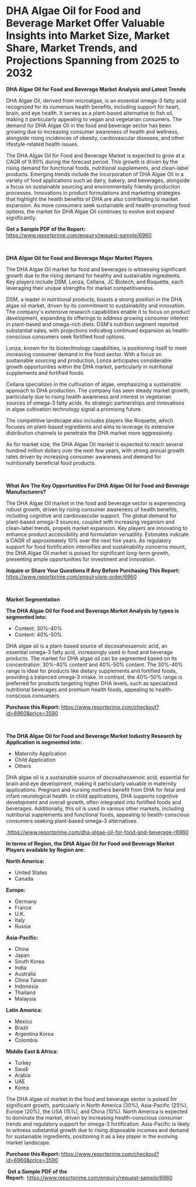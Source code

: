 <p><h1>DHA Algae Oil for Food and Beverage Market Offer Valuable Insights into Market Size, Market Share, Market Trends, and Projections Spanning from 2025 to 2032</h1></p><p><strong>DHA Algae Oil for Food and Beverage Market Analysis and Latest Trends</strong></p>
<p><p>DHA Algae Oil, derived from microalgae, is an essential omega-3 fatty acid recognized for its numerous health benefits, including support for heart, brain, and eye health. It serves as a plant-based alternative to fish oil, making it particularly appealing to vegan and vegetarian consumers. The demand for DHA Algae Oil in the food and beverage sector has been growing due to increasing consumer awareness of health and wellness, alongside rising incidences of obesity, cardiovascular diseases, and other lifestyle-related health issues. </p><p>The DHA Algae Oil for Food and Beverage Market is expected to grow at a CAGR of 9.90% during the forecast period. This growth is driven by the rising demand for functional foods, nutritional supplements, and clean-label products. Emerging trends include the incorporation of DHA Algae Oil in a variety of food applications such as dairy, bakery, and beverages, alongside a focus on sustainable sourcing and environmentally friendly production processes. Innovations in product formulations and marketing strategies that highlight the health benefits of DHA are also contributing to market expansion. As more consumers seek sustainable and health-promoting food options, the market for DHA Algae Oil continues to evolve and expand significantly.</p></p>
<p><strong>Get a Sample PDF of the Report:&nbsp;</strong> <a href="https://www.reportprime.com/enquiry/request-sample/6960?utm_campaign=4604&utm_medium=2&utm_source=Github&utm_content=ia&utm_term=17052025&utm_id=dha-algae-oil-for-food-and-beverage">https://www.reportprime.com/enquiry/request-sample/6960</a></p>
<p>&nbsp;</p>
<p><strong>DHA Algae Oil for Food and Beverage Major Market Players</strong></p>
<p><p>The DHA Algae Oil market for food and beverages is witnessing significant growth due to the rising demand for healthy and sustainable ingredients. Key players include DSM, Lonza, Cellana, JC Biotech, and Roquette, each leveraging their unique strengths for market competitiveness.</p><p>DSM, a leader in nutritional products, boasts a strong position in the DHA algae oil market, driven by its commitment to sustainability and innovation. The company's extensive research capabilities enable it to focus on product development, expanding its offerings to address growing consumer interest in plant-based and omega-rich diets. DSM's nutrition segment reported substantial sales, with projections indicating continued expansion as health-conscious consumers seek fortified food options.</p><p>Lonza, known for its biotechnology capabilities, is positioning itself to meet increasing consumer demand in the food sector. With a focus on sustainable sourcing and production, Lonza anticipates considerable growth opportunities within the DHA market, particularly in nutritional supplements and fortified foods.</p><p>Cellana specializes in the cultivation of algae, emphasizing a sustainable approach to DHA production. The company has seen steady market growth, particularly due to rising health awareness and interest in vegetarian sources of omega-3 fatty acids. Its strategic partnerships and innovations in algae cultivation technology signal a promising future.</p><p>The competitive landscape also includes players like Roquette, which focuses on plant-based ingredients and aims to leverage its extensive distribution channels to penetrate the DHA market more aggressively.</p><p>As for market size, the DHA Algae Oil market is expected to reach several hundred million dollars over the next few years, with strong annual growth rates driven by increasing consumer awareness and demand for nutritionally beneficial food products.</p></p>
<p>&nbsp;</p>
<p><strong>What Are The Key Opportunities For DHA Algae Oil for Food and Beverage Manufacturers?</strong></p>
<p><p>The DHA Algae Oil market in the food and beverage sector is experiencing robust growth, driven by rising consumer awareness of health benefits, including cognitive and cardiovascular support. The global demand for plant-based omega-3 sources, coupled with increasing veganism and clean-label trends, propels market expansion. Key players are innovating to enhance product accessibility and formulation versatility. Estimates indicate a CAGR of approximately 10% over the next five years. As regulatory support for food fortification intensifies and sustainability concerns mount, the DHA Algae Oil market is poised for significant long-term growth, presenting ample opportunities for investment and innovation.</p></p>
<p><strong>Inquire or Share Your Questions If Any Before Purchasing This Report:</strong> <a href="https://www.reportprime.com/enquiry/pre-order/6960?utm_campaign=4604&utm_medium=2&utm_source=Github&utm_content=ia&utm_term=17052025&utm_id=dha-algae-oil-for-food-and-beverage">https://www.reportprime.com/enquiry/pre-order/6960</a></p>
<p>&nbsp;</p>
<p><strong>Market Segmentation</strong></p>
<p><strong>The DHA Algae Oil for Food and Beverage Market Analysis by types is segmented into:</strong></p>
<p><ul><li>Content: 30%-40%</li><li>Content: 40%-50%</li></ul></p>
<p><p>DHA algae oil is a plant-based source of docosahexaenoic acid, an essential omega-3 fatty acid, increasingly used in food and beverage products. The market for DHA algae oil can be segmented based on its concentration: 30%-40% content and 40%-50% content. The 30%-40% range is ideal for products like dietary supplements and fortified foods, providing a balanced omega-3 intake. In contrast, the 40%-50% range is preferred for products targeting higher DHA levels, such as specialized nutritional beverages and premium health foods, appealing to health-conscious consumers.</p></p>
<p><strong>Purchase this Report:&nbsp;</strong><a href="https://www.reportprime.com/checkout?id=6960&price=3590&utm_campaign=4604&utm_medium=2&utm_source=Github&utm_content=ia&utm_term=17052025&utm_id=dha-algae-oil-for-food-and-beverage">https://www.reportprime.com/checkout?id=6960&price=3590</a></p>
<p>&nbsp;</p>
<p><strong>The DHA Algae Oil for Food and Beverage Market Industry Research by Application is segmented into:</strong></p>
<p><ul><li>Maternity Application</li><li>Child Application</li><li>Others</li></ul></p>
<p><p>DHA algae oil is a sustainable source of docosahexaenoic acid, essential for brain and eye development, making it particularly valuable in maternity applications. Pregnant and nursing mothers benefit from DHA for fetal and infant neurological health. In child applications, DHA supports cognitive development and overall growth, often integrated into fortified foods and beverages. Additionally, this oil is used in various other markets, including nutritional supplements and functional foods, appealing to health-conscious consumers seeking plant-based omega-3 alternatives.</p></p>
<p><a href="https://www.reportprime.com/dha-algae-oil-for-food-and-beverage-r6960?utm_campaign=4604&utm_medium=2&utm_source=Github&utm_content=ia&utm_term=17052025&utm_id=dha-algae-oil-for-food-and-beverage">&nbsp;https://www.reportprime.com/dha-algae-oil-for-food-and-beverage-r6960</a></p>
<p><strong>In terms of Region, the DHA Algae Oil for Food and Beverage Market Players available by Region are:</strong></p>
<p>
    <p> <strong> North America: </strong>
        <ul>
            <li>United States</li>
            <li>Canada</li>
        </ul>
        </p> 
    <p> <strong> Europe: </strong>
        <ul>
            <li>Germany</li>
            <li>France</li>
            <li>U.K.</li>
            <li>Italy</li>
            <li>Russia</li>
        </ul>
        </p> 
    <p> <strong> Asia-Pacific: </strong>
        <ul>
            <li>China</li>
            <li>Japan</li>
            <li>South Korea</li>
            <li>India</li>
            <li>Australia</li>
            <li>China Taiwan</li>
            <li>Indonesia</li>
            <li>Thailand</li>
            <li>Malaysia</li>
        </ul>
        </p> 
    <p> <strong> Latin America: </strong>
        <ul>
            <li>Mexico</li>
            <li>Brazil</li>
            <li>Argentina Korea</li>
            <li>Colombia</li>
        </ul>
        </p> 
    <p> <strong> Middle East & Africa: </strong>
        <ul>
            <li>Turkey</li>
            <li>Saudi</li>
            <li>Arabia</li>
            <li>UAE</li>
            <li>Korea</li>
        </ul>
    </p>
    </p>
<p><p>The DHA algae oil market in the food and beverage sector is poised for significant growth, particularly in North America (30%), Asia-Pacific (25%), Europe (20%), the USA (15%), and China (10%). North America is expected to dominate the market, driven by increasing health-conscious consumer trends and regulatory support for omega-3 fortification. Asia-Pacific is likely to witness substantial growth due to rising disposable incomes and demand for sustainable ingredients, positioning it as a key player in the evolving market landscape.</p></p>
<p><strong>Purchase this Report: </strong><a href="https://www.reportprime.com/checkout?id=6960&price=3590&utm_campaign=4604&utm_medium=2&utm_source=Github&utm_content=ia&utm_term=17052025&utm_id=dha-algae-oil-for-food-and-beverage">https://www.reportprime.com/checkout?id=6960&price=3590</a></p>
<p>&nbsp;<strong>Get a Sample PDF of the Report:&nbsp;&nbsp;</strong><a href="https://www.reportprime.com/enquiry/request-sample/6960?utm_campaign=4604&utm_medium=2&utm_source=Github&utm_content=ia&utm_term=17052025&utm_id=dha-algae-oil-for-food-and-beverage">https://www.reportprime.com/enquiry/request-sample/6960</a></p>
<p><strong></strong></p>
<p><p></p><p></p><p></p></p>